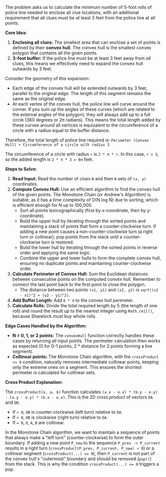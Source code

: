The problem asks us to calculate the minimum number of 5-foot rolls of police line needed to enclose all clue locations, with an additional requirement that all clues must be at least 3 feet from the police line at all points.

**Core Idea:**

1.  **Enclosing all clues:** The smallest area that can enclose a set of points is defined by their **convex hull**. The convex hull is the smallest convex polygon that contains all the given points.
2.  **3-foot buffer:** If the police line must be at least 3 feet away from *all* clues, this means we effectively need to expand the convex hull outwards by 3 feet.

Consider the geometry of this expansion:
*   Each edge of the convex hull will be extended outwards by 3 feet, parallel to the original edge. The length of this segment remains the same as the original edge.
*   At each vertex of the convex hull, the police line will curve around the corner. If you sum up the angles of these curves (which are related to the external angles of the polygon), they will always add up to a full circle (360 degrees or 2π radians). This means the total length added by these curves around all vertices is equivalent to the circumference of a circle with a radius equal to the buffer distance.

Therefore, the total length of police line required is:
`Perimeter (Convex Hull) + Circumference of a circle with radius 3`

The circumference of a circle with radius `r` is `2 * π * r`. In this case, `r = 3`, so the added length is `2 * π * 3 = 6π` feet.

**Steps to Solve:**

1.  **Read Input:** Read the number of clues `N` and then `N` sets of `(x, y)` coordinates.
2.  **Compute Convex Hull:** Use an efficient algorithm to find the convex hull of the given points. The Monotone Chain (or Andrew's Algorithm) is suitable, as it has a time complexity of O(N log N) due to sorting, which is efficient enough for N up to 100,000.
    *   Sort all points lexicographically (first by x-coordinate, then by y-coordinate).
    *   Build the upper hull by iterating through the sorted points and maintaining a stack of points that form a counter-clockwise turn. If adding a new point causes a non-counter-clockwise turn (a right turn or collinear), pop points from the stack until a counter-clockwise turn is restored.
    *   Build the lower hull by iterating through the sorted points in reverse order and applying the same logic.
    *   Combine the upper and lower hulls to form the complete convex hull, ensuring no duplicate points and maintaining counter-clockwise order.
3.  **Calculate Perimeter of Convex Hull:** Sum the Euclidean distances between consecutive points on the computed convex hull. Remember to connect the last point back to the first point to close the polygon.
    *   The distance between two points `(x1, y1)` and `(x2, y2)` is `sqrt((x2 - x1)^2 + (y2 - y1)^2)`.
4.  **Add Buffer Length:** Add `6 * π` to the convex hull perimeter.
5.  **Calculate Rolls:** Divide the total required length by 5 (the length of one roll) and round the result *up* to the nearest integer using `Math.ceil()`, because Sharelock must buy whole rolls.

**Edge Cases Handled by the Algorithm:**

*   **N = 0, 1, or 2 points:** The `convexHull` function correctly handles these cases by returning all input points. The perimeter calculation then works as expected (0 for 0-1 points, 2 * distance for 2 points forming a line segment).
*   **Collinear points:** The Monotone Chain algorithm, with the `crossProduct <= 0` condition, naturally removes intermediate collinear points, keeping only the extreme ones on a segment. This ensures the shortest perimeter is calculated for collinear sets.

**Cross Product Explanation:**

The `crossProduct(o, a, b)` function calculates `(a.x - o.x) * (b.y - o.y) - (a.y - o.y) * (b.x - o.x)`. This is the 2D cross product of vectors `OA` and `OB`.
*   If `> 0`, `OB` is counter-clockwise (left turn) relative to `OA`.
*   If `< 0`, `OB` is clockwise (right turn) relative to `OA`.
*   If `= 0`, `O`, `A`, `B` are collinear.

In the Monotone Chain algorithm, we want to maintain a sequence of points that always make a "left turn" (counter-clockwise) to form the outer boundary. If adding a new point `P_new` to the sequence `P_prev -> P_current` results in a right turn (`crossProduct(P_prev, P_current, P_new) < 0`) or a collinear segment (`crossProduct(...) == 0`), then `P_current` is not part of the convex hull's "outermost" boundary and should be removed (`pop()`) from the stack. This is why the condition `crossProduct(...) <= 0` triggers a pop.